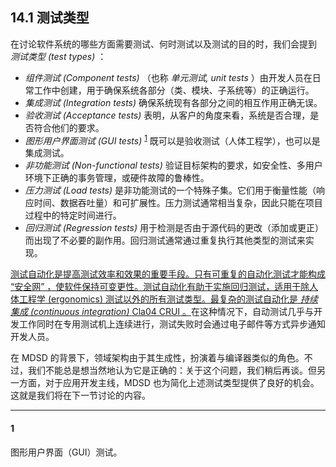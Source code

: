 ## 14.1 测试类型
在讨论软件系统的哪些方面需要测试、何时测试以及测试的目的时，我们会提到 *测试类型 (test types)* ：

- *组件测试 (Component tests)* （也称 *单元测试, unit tests* ）由开发人员在日常工作中创建，用于确保系统各部分（类、模块、子系统等）的正确运行。
- *集成测试 (Integration tests)* 确保系统现有各部分之间的相互作用正确无误。
- *验收测试 (Acceptance tests)* 表明，从客户的角度来看，系统是否合理，是否符合他们的要求。
- *图形用户界面测试 (GUI tests)* <sup>[1](#1)</sup> 既可以是验收测试（人体工程学），也可以是集成测试。
- *非功能测试 (Non-functional tests)* 验证目标架构的要求，如安全性、多用户环境下正确的事务管理，或硬件故障的鲁棒性。
- *压力测试 (Load tests)* 是非功能测试的一个特殊子集。它们用于衡量性能（响应时间、数据吞吐量）和可扩展性。压力测试通常相当复杂，因此只能在项目过程中的特定时间进行。
- *回归测试 (Regression tests)* 用于检测是否由于源代码的更改（添加或更正）而出现了不必要的副作用。回归测试通常通过重复执行其他类型的测试来实现。

<ins>测试自动化是提高测试效率和效果的重要手段。只有可重复的自动化测试才能构成 “安全网” ，使软件保持可变更性。测试自动化有助于实施回归测试，适用于除人体工程学 (ergonomics) 测试以外的所有测试类型。最复杂的测试自动化是 *持续集成 (continuous integration)* [Cla04](../ref.md#cla04) [CRUI](../ref.md#crui) 。</ins>在这种情况下，自动测试几乎与开发工作同时在专用测试机上连续进行，测试失败时会通过电子邮件等方式异步通知开发人员。

在 MDSD 的背景下，领域架构由于其生成性，扮演着与编译器类似的角色。不过，我们不能总是想当然地认为它是正确的：关于这个问题，我们稍后再谈。但另一方面，对于应用开发主线，MDSD 也为简化上述测试类型提供了良好的机会。这就是我们将在下一节讨论的内容。

---
#### 1
图形用户界面（GUI）测试。
